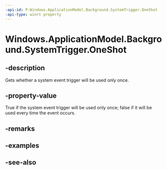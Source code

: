 ```yaml
---
-api-id: P:Windows.ApplicationModel.Background.SystemTrigger.OneShot
-api-type: winrt property
---
```


<!-- Property syntax
public bool OneShot { get; }
-->

# Windows.ApplicationModel.Background.SystemTrigger.OneShot

## -description
Gets whether a system event trigger will be used only once.

## -property-value
True if the system event trigger will be used only once; false if it will be used every time the event occurs.

## -remarks

## -examples

## -see-also
